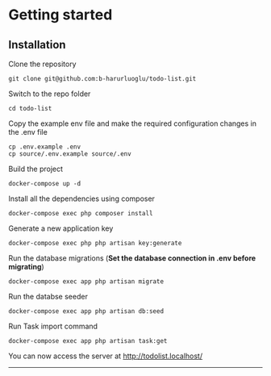
# Getting started

## Installation

Clone the repository

    git clone git@github.com:b-harurluoglu/todo-list.git

Switch to the repo folder

    cd todo-list

Copy the example env file and make the required configuration changes in the .env file

    cp .env.example .env
    cp source/.env.example source/.env

Build the project

    docker-compose up -d

Install all the dependencies using composer

    docker-compose exec php composer install

Generate a new application key

    docker-compose exec php php artisan key:generate

Run the database migrations (**Set the database connection in .env before migrating**)

    docker-compose exec app php artisan migrate

Run the databse seeder

    docker-compose exec app php artisan db:seed

Run Task import command

    docker-compose exec app php artisan task:get


You can now access the server at http://todolist.localhost/

----------
